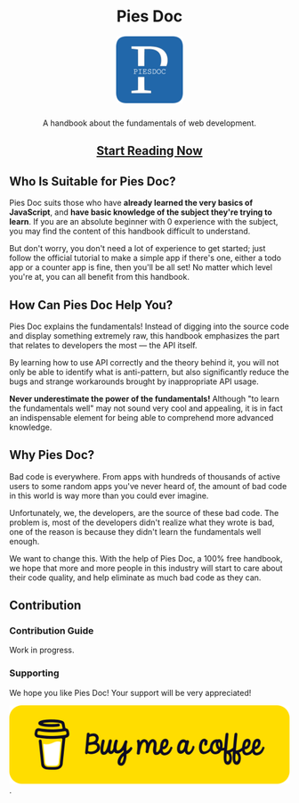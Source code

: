 <div style="text-align: center">
  <h1>Pies Doc</h1>
  <a href="https://piesdoc.com" target="_blank">
    <img src="./static/img/logo-constrast.png" alt="Pies Doc logo" width="120px" height="auto">
  </a>
  <p style="margin-top: 24px;">A handbook about the fundamentals of web development.</p>
  <h2>
    <a href="https://piesdoc.com" target="_blank">Start Reading Now</a>
  </h2>
</div>

## Who Is Suitable for Pies Doc?

Pies Doc suits those who have **already learned the very basics of JavaScript**, and **have basic knowledge of the subject they're trying to learn**. If you are an absolute beginner with 0 experience with the subject, you may find the content of this handbook difficult to understand.

But don't worry, you don't need a lot of experience to get started; just follow the official tutorial to make a simple app if there's one, either a todo app or a counter app is fine, then you'll be all set! No matter which level you're at, you can all benefit from this handbook.

## How Can Pies Doc Help You?

Pies Doc explains the fundamentals! Instead of digging into the source code and display something extremely raw, this handbook emphasizes the part that relates to developers the most — the API itself.

By learning how to use API correctly and the theory behind it, you will not only be able to identify what is anti-pattern, but also significantly reduce the bugs and strange workarounds brought by inappropriate API usage.

**Never underestimate the power of the fundamentals!** Although "to learn the fundamentals well" may not sound very cool and appealing, it is in fact an indispensable element for being able to comprehend more advanced knowledge.

## Why Pies Doc?

Bad code is everywhere. From apps with hundreds of thousands of active users to some random apps you've never heard of, the amount of bad code in this world is way more than you could ever imagine.

Unfortunately, we, the developers, are the source of these bad code. The problem is, most of the developers didn't realize what they wrote is bad, one of the reason is because they didn't learn the fundamentals well enough.

We want to change this. With the help of Pies Doc, a 100% free handbook, we hope that more and more people in this industry will start to care about their code quality, and help eliminate as much bad code as they can.

## Contribution

### Contribution Guide

Work in progress.

### Supporting

We hope you like Pies Doc! Your support will be very appreciated!

[<img src="./static/readme/buy-me-a-coffee.svg" alt="Buy me a coffee">](https://buymeacoffee.com/abemscac).
